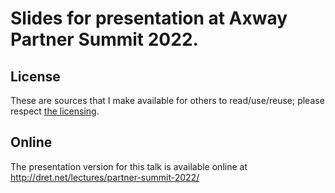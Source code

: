 # Slides for presentation at Axway Partner Summit 2022.

## License

These are sources that I make available for others to read/use/reuse; please respect [the licensing](../LICENSE).


## Online

The presentation version for this talk is available online at http://dret.net/lectures/partner-summit-2022/
